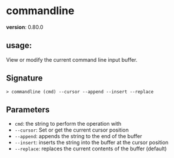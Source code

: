 # commandline

**version**: 0.80.0

## **usage**:

View or modify the current command line input buffer.

## Signature

`> commandline (cmd) --cursor --append --insert --replace`

## Parameters

- `cmd`: the string to perform the operation with
- `--cursor`: Set or get the current cursor position
- `--append`: appends the string to the end of the buffer
- `--insert`: inserts the string into the buffer at the cursor position
- `--replace`: replaces the current contents of the buffer (default)
